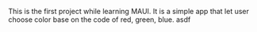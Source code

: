 This is the first project while learning MAUI. It is a simple app that let user choose color base on the code of red, green, blue.
asdf 